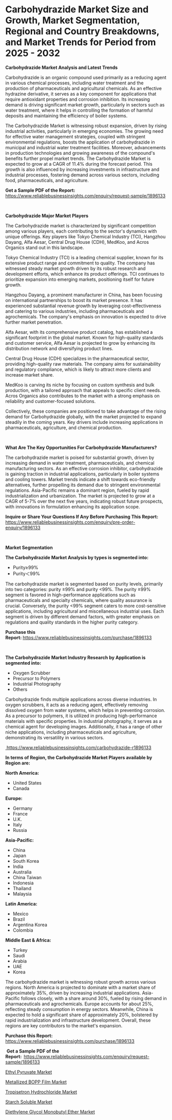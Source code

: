<p><h1>Carbohydrazide Market Size and Growth, Market Segmentation, Regional and Country Breakdowns, and Market Trends for Period from 2025 -  2032</h1></p><p><strong>Carbohydrazide Market Analysis and Latest Trends</strong></p>
<p><p>Carbohydrazide is an organic compound used primarily as a reducing agent in various chemical processes, including water treatment and the production of pharmaceuticals and agricultural chemicals. As an effective hydrazine derivative, it serves as a key component for applications that require antioxidant properties and corrosion inhibition. Its increasing demand is driving significant market growth, particularly in sectors such as water treatment, where it helps in controlling the formation of harmful deposits and maintaining the efficiency of boiler systems. </p><p>The Carbohydrazide Market is witnessing robust expansion, driven by rising industrial activities, particularly in emerging economies. The growing need for effective water management strategies, coupled with stringent environmental regulations, boosts the application of carbohydrazide in municipal and industrial water treatment facilities. Moreover, advancements in production technologies and growing awareness of the compound's benefits further propel market trends. The Carbohydrazide Market is expected to grow at a CAGR of 11.4% during the forecast period. This growth is also influenced by increasing investments in infrastructure and industrial processes, fostering demand across various sectors, including food, pharmaceuticals, and agriculture.</p></p>
<p><strong>Get a Sample PDF of the Report:&nbsp;</strong> <a href="https://www.reliablebusinessinsights.com/enquiry/request-sample/1896133?utm_campaign=75&utm_medium=2&utm_source=Github&utm_content=ia&utm_term=01042025&utm_id=carbohydrazide">https://www.reliablebusinessinsights.com/enquiry/request-sample/1896133</a></p>
<p>&nbsp;</p>
<p><strong>Carbohydrazide Major Market Players</strong></p>
<p><p>The Carbohydrazide market is characterized by significant competition among various players, each contributing to the sector's dynamics with unique offerings. Key players like Tokyo Chemical Industry (TCI), Hangzhou Dayang, Alfa Aesar, Central Drug House (CDH), MedKoo, and Acros Organics stand out in this landscape.</p><p>Tokyo Chemical Industry (TCI) is a leading chemical supplier, known for its extensive product range and commitment to quality. The company has witnessed steady market growth driven by its robust research and development efforts, which enhance its product offerings. TCI continues to prioritize expansion into emerging markets, positioning itself for future growth.</p><p>Hangzhou Dayang, a prominent manufacturer in China, has been focusing on international partnerships to boost its market presence. It has experienced substantial revenue growth by leveraging cost-effectiveness and catering to various industries, including pharmaceuticals and agrochemicals. The company's emphasis on innovation is expected to drive further market penetration.</p><p>Alfa Aesar, with its comprehensive product catalog, has established a significant footprint in the global market. Known for high-quality standards and customer service, Alfa Aesar is projected to grow by enhancing its distribution network and diversifying product lines. </p><p>Central Drug House (CDH) specializes in the pharmaceutical sector, providing high-quality raw materials. The company aims for sustainability and regulatory compliance, which is likely to attract more clients and increase market share. </p><p>MedKoo is carving its niche by focusing on custom synthesis and bulk production, with a tailored approach that appeals to specific client needs. Acros Organics also contributes to the market with a strong emphasis on reliability and customer-focused solutions.</p><p>Collectively, these companies are positioned to take advantage of the rising demand for Carbohydrazide globally, with the market projected to expand steadily in the coming years. Key drivers include increasing applications in pharmaceuticals, agriculture, and chemical production.</p></p>
<p>&nbsp;</p>
<p><strong>What Are The Key Opportunities For Carbohydrazide Manufacturers?</strong></p>
<p><p>The carbohydrazide market is poised for substantial growth, driven by increasing demand in water treatment, pharmaceuticals, and chemical manufacturing sectors. As an effective corrosion inhibitor, carbohydrazide is gaining traction in industrial applications, particularly in boiler systems and cooling towers. Market trends indicate a shift towards eco-friendly alternatives, further propelling its demand due to stringent environmental regulations. Asia-Pacific remains a dominant region, fueled by rapid industrialization and urbanization. The market is projected to grow at a CAGR of 5-7% over the next five years, indicating robust future prospects, with innovations in formulation enhancing its application scope.</p></p>
<p><strong>Inquire or Share Your Questions If Any Before Purchasing This Report:</strong> <a href="https://www.reliablebusinessinsights.com/enquiry/pre-order-enquiry/1896133?utm_campaign=75&utm_medium=2&utm_source=Github&utm_content=ia&utm_term=01042025&utm_id=carbohydrazide">https://www.reliablebusinessinsights.com/enquiry/pre-order-enquiry/1896133</a></p>
<p>&nbsp;</p>
<p><strong>Market Segmentation</strong></p>
<p><strong>The Carbohydrazide Market Analysis by types is segmented into:</strong></p>
<p><ul><li>Purity≥99%</li><li>Purity＜99%</li></ul></p>
<p><p>The carbohydrazide market is segmented based on purity levels, primarily into two categories: purity ≥99% and purity <99%. The purity ≥99% segment is favored in high-performance applications such as pharmaceuticals and specialty chemicals, where quality assurance is crucial. Conversely, the purity <99% segment caters to more cost-sensitive applications, including agricultural and miscellaneous industrial uses. Each segment is driven by different demand factors, with greater emphasis on regulations and quality standards in the higher purity category.</p></p>
<p><strong>Purchase this Report:&nbsp;</strong><a href="https://www.reliablebusinessinsights.com/purchase/1896133?utm_campaign=75&utm_medium=2&utm_source=Github&utm_content=ia&utm_term=01042025&utm_id=carbohydrazide">https://www.reliablebusinessinsights.com/purchase/1896133</a></p>
<p>&nbsp;</p>
<p><strong>The Carbohydrazide Market Industry Research by Application is segmented into:</strong></p>
<p><ul><li>Oxygen Scrubber</li><li>Precursor to Polymers</li><li>Industrial Photography</li><li>Others</li></ul></p>
<p><p>Carbohydrazide finds multiple applications across diverse industries. In oxygen scrubbers, it acts as a reducing agent, effectively removing dissolved oxygen from water systems, which helps in preventing corrosion. As a precursor to polymers, it is utilized in producing high-performance materials with specific properties. In industrial photography, it serves as a chemical agent for developing images. Additionally, it has a range of other niche applications, including pharmaceuticals and agriculture, demonstrating its versatility in various sectors.</p></p>
<p><a href="https://www.reliablebusinessinsights.com/carbohydrazide-r1896133?utm_campaign=75&utm_medium=2&utm_source=Github&utm_content=ia&utm_term=01042025&utm_id=carbohydrazide">&nbsp;https://www.reliablebusinessinsights.com/carbohydrazide-r1896133</a></p>
<p><strong>In terms of Region, the Carbohydrazide Market Players available by Region are:</strong></p>
<p>
    <p> <strong> North America: </strong>
        <ul>
            <li>United States</li>
            <li>Canada</li>
        </ul>
        </p> 
    <p> <strong> Europe: </strong>
        <ul>
            <li>Germany</li>
            <li>France</li>
            <li>U.K.</li>
            <li>Italy</li>
            <li>Russia</li>
        </ul>
        </p> 
    <p> <strong> Asia-Pacific: </strong>
        <ul>
            <li>China</li>
            <li>Japan</li>
            <li>South Korea</li>
            <li>India</li>
            <li>Australia</li>
            <li>China Taiwan</li>
            <li>Indonesia</li>
            <li>Thailand</li>
            <li>Malaysia</li>
        </ul>
        </p> 
    <p> <strong> Latin America: </strong>
        <ul>
            <li>Mexico</li>
            <li>Brazil</li>
            <li>Argentina Korea</li>
            <li>Colombia</li>
        </ul>
        </p> 
    <p> <strong> Middle East & Africa: </strong>
        <ul>
            <li>Turkey</li>
            <li>Saudi</li>
            <li>Arabia</li>
            <li>UAE</li>
            <li>Korea</li>
        </ul>
    </p>
    </p>
<p><p>The carbohydrazide market is witnessing robust growth across various regions. North America is projected to dominate with a market share of approximately 35%, driven by increasing industrial applications. Asia-Pacific follows closely, with a share around 30%, fueled by rising demand in pharmaceuticals and agrochemicals. Europe accounts for about 25%, reflecting steady consumption in energy sectors. Meanwhile, China is expected to hold a significant share of approximately 20%, bolstered by rapid industrialization and infrastructure development. Overall, these regions are key contributors to the market's expansion.</p></p>
<p><strong>Purchase this Report: </strong><a href="https://www.reliablebusinessinsights.com/purchase/1896133?utm_campaign=75&utm_medium=2&utm_source=Github&utm_content=ia&utm_term=01042025&utm_id=carbohydrazide">https://www.reliablebusinessinsights.com/purchase/1896133</a></p>
<p>&nbsp;<strong>Get a Sample PDF of the Report:&nbsp;&nbsp;</strong><a href="https://www.reliablebusinessinsights.com/enquiry/request-sample/1896133?utm_campaign=75&utm_medium=2&utm_source=Github&utm_content=ia&utm_term=01042025&utm_id=carbohydrazide">https://www.reliablebusinessinsights.com/enquiry/request-sample/1896133</a></p>
<p><strong></strong></p>
<p><p><a href="https://github.com/abuegalawixo/Market-Research-Report-List-1/blob/main/ethyl-pyruvate-market.md?utm_campaign=75&utm_medium=2&utm_source=Github&utm_content=ia&utm_term=01042025&utm_id=carbohydrazide">Ethyl Pyruvate Market</a></p><p><a href="https://github.com/kavechoxo/Market-Research-Report-List-1/blob/main/metallized-bopp-film-market.md?utm_campaign=75&utm_medium=2&utm_source=Github&utm_content=ia&utm_term=01042025&utm_id=carbohydrazide">Metallized BOPP Film Market</a></p><p><a href="https://github.com/gavalegeyndt26/Market-Research-Report-List-1/blob/main/tropisetron-hydrochloride-market.md?utm_campaign=75&utm_medium=2&utm_source=Github&utm_content=ia&utm_term=01042025&utm_id=carbohydrazide">Tropisetron Hydrochloride Market</a></p><p><a href="https://github.com/boonegoicks7/Market-Research-Report-List-1/blob/main/starch-soluble-market.md?utm_campaign=75&utm_medium=2&utm_source=Github&utm_content=ia&utm_term=01042025&utm_id=carbohydrazide">Starch Soluble Market</a></p><p><a href="https://github.com/cernkomlkawi/Market-Research-Report-List-1/blob/main/diethylene-glycol-monobutyl-ether-market.md?utm_campaign=75&utm_medium=2&utm_source=Github&utm_content=ia&utm_term=01042025&utm_id=carbohydrazide">Diethylene Glycol Monobutyl Ether Market</a></p></p>